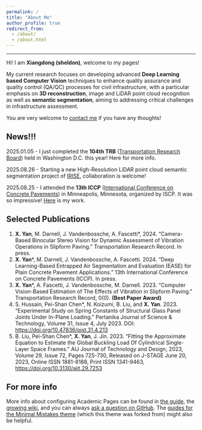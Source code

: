 ```yaml
---
permalink: /
title: "About Me"
author_profile: true
redirect_from: 
  - /about/
  - /about.html
---
```


------
Hi! I am **Xiangdong (sheldon)**, welcome to my pages!

My current research focuses on developing advanced **Deep Learning based Computer Vision** techniques to enhance quality assurance and quality control (QA/QC) processes for civil infrastructure, with a particular emphasis on **3D reconstruction**, image and LiDAR point cloud recognition as well as **semantic segmentation**, aiming to addressing critical challenges in infrastructure assessment. 

You are very welcome to [contact me](xiy144@pitt.edu) if you have any thoughts!


News!!!
------
2025.01.05 - I just completed the **104th TRB** ([Transportation Research Board](https://trb-annual-meeting.nationalacademies.org/)) held in Washington D.C. this year! Here for more info.

2025.08.26 - Starting a new High-Resolution LiDAR point cloud semantic segmentation project of [IRISE](https://www.engineering.pitt.edu/subsites/consortiums/irise/research/active-projects/), collaboration is welcome!

2025.08.25 - I attended the **13th ICCP** ([International Conference on Concrete Pavements](https://13thiccp.concretepavements.org/)) in Minneapolis, Minnesota, organized by ISCP. It was so impressive! [Here](https://13thiccp.concretepavements.org/workshops/deep-learning-based-entrapped-air-segmentation-and-evaluation-ease-for-plain-concrete-pavement-applications/) is my work.


Selected Publications
------
1.	**X. Yan**, M. Darnell, J. Vandenbossche, A. Fascetti*, 2024. “Camera-Based Binocular Stereo Vision for Dynamic Assessment of Vibration Operations in Slipform Paving.” Transportation Research Record. In press.
2.	**X. Yan***, M. Darnell, J. Vandenbossche, A. Fascetti. 2024. “Deep Learning-Based Entrapped Air Segmentation and Evaluation (EASE) for Plain Concrete Pavement Applications.” 13th International Conference on Concrete Pavements (ICCP). In press.
3.	**X. Yan***, A. Fascetti, J. Vandenbossche, M. Darnell. 2023. “Computer Vision-Based Estimation of The Effects of Vibration in Slipform Paving.” Transportation Research Record, 0(0). **(Best Paper Award)**
4.	S. Hussain, Pei-Shan Chen*, N. Koizumi, B. Liu, and **X. Yan**. 2023. “Experimental Study on Spring Constants of Structural Glass Panel Joints Under In-Plane Loading.” Pertanika Journal of Science & Technology, Volume 31, Issue 4, July 2023. DOI: https://doi.org/10.47836/pjst.31.4.213
5.	B. Liu, Pei-Shan Chen*, **X. Yan**, J. Jin. 2023. “Fitting the Approximate Equation to Estimate the Global Buckling Load Of Cylindrical Single-Layer Space Frames.” AIJ Journal of Technology and Design, 2023, Volume 29, Issue 72, Pages 725-730, Released on J-STAGE June 20, 2023, Online ISSN 1881-8188, Print ISSN 1341-9463, https://doi.org/10.3130/aijt.29.7253


For more info
------
More info about configuring Academic Pages can be found in [the guide](https://academicpages.github.io/markdown/), the [growing wiki](https://github.com/academicpages/academicpages.github.io/wiki), and you can always [ask a question on GitHub](https://github.com/academicpages/academicpages.github.io/discussions). The [guides for the Minimal Mistakes theme](https://mmistakes.github.io/minimal-mistakes/docs/configuration/) (which this theme was forked from) might also be helpful.
